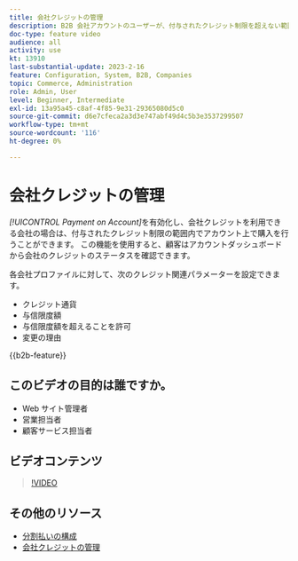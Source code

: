 ```yaml
---
title: 会社クレジットの管理
description: B2B 会社アカウントのユーザーが、付与されたクレジット制限を超えない範囲でアカウント上で購入を行う方法を説明します。
doc-type: feature video
audience: all
activity: use
kt: 13910
last-substantial-update: 2023-2-16
feature: Configuration, System, B2B, Companies
topic: Commerce, Administration
role: Admin, User
level: Beginner, Intermediate
exl-id: 13a95a45-c8af-4f85-9e31-29365080d5c0
source-git-commit: d6e7cfeca2a3d3e747abf49d4c5b3e3537299507
workflow-type: tm+mt
source-wordcount: '116'
ht-degree: 0%

---
```


# 会社クレジットの管理

_[!UICONTROL Payment on Account]_&#x200B;を有効化し、会社クレジットを利用できる会社の場合は、付与されたクレジット制限の範囲内でアカウント上で購入を行うことができます。 この機能を使用すると、顧客はアカウントダッシュボードから会社のクレジットのステータスを確認できます。

各会社プロファイルに対して、次のクレジット関連パラメーターを設定できます。

- クレジット通貨
- 与信限度額
- 与信限度額を超えることを許可
- 変更の理由

{{b2b-feature}}

## このビデオの目的は誰ですか。

- Web サイト管理者
- 営業担当者
- 顧客サービス担当者

## ビデオコンテンツ

>[!VIDEO](https://video.tv.adobe.com/v/344445?quality=12&learn=on)

## その他のリソース

- [ 分割払いの構成 ](https://experienceleague.adobe.com/docs/commerce-admin/b2b/enable-basic-features.html?lang=ja#configure-payment-on-account)
- [ 会社クレジットの管理 ](https://experienceleague.adobe.com/docs/commerce-admin/b2b/companies/credit-company.html?lang=ja)
